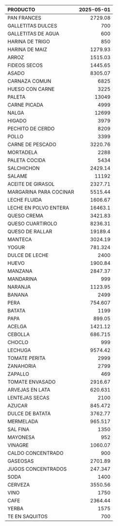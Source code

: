| PRODUCTO               |   2025-05-01 |
|:-----------------------|-------------:|
| PAN FRANCES            |     2729.08  |
| GALLETITAS DULCES      |      700     |
| GALLETITAS DE AGUA     |      600     |
| HARINA DE TRIGO        |      850     |
| HARINA DE MAIZ         |     1279.93  |
| ARROZ                  |     1515.03  |
| FIDEOS SECOS           |     1445.65  |
| ASADO                  |     8305.07  |
| CARNAZA COMUN          |     6825     |
| HUESO CON CARNE        |     3225     |
| PALETA                 |    13049     |
| CARNE PICADA           |     4999     |
| NALGA                  |    12699     |
| HIGADO                 |     3979     |
| PECHITO DE CERDO       |     8209     |
| POLLO                  |     3399     |
| CARNE DE PESCADO       |     3220.76  |
| MORTADELA              |     2288     |
| PALETA COCIDA          |     5434     |
| SALCHICHON             |     2429.14  |
| SALAME                 |    11192     |
| ACEITE DE GIRASOL      |     2327.71  |
| MARGARINA PARA COCINAR |     5515.44  |
| LECHE FLUIDA           |     1606.67  |
| LECHE EN POLVO ENTERA  |    16463.1   |
| QUESO CREMA            |     3421.83  |
| QUESO CUARTIROLO       |     8236.31  |
| QUESO DE RALLAR        |    19189.4   |
| MANTECA                |     3024.19  |
| YOGUR                  |      781.324 |
| DULCE DE LECHE         |     2400     |
| HUEVO                  |     1900.84  |
| MANZANA                |     2847.37  |
| MANDARINA              |      999     |
| NARANJA                |     1123.95  |
| BANANA                 |     2499     |
| PERA                   |      754.607 |
| BATATA                 |     1199     |
| PAPA                   |      899.05  |
| ACELGA                 |     1421.12  |
| CEBOLLA                |      686.715 |
| CHOCLO                 |      999     |
| LECHUGA                |     9574.42  |
| TOMATE PERITA          |     2999     |
| ZANAHORIA              |     2799     |
| ZAPALLO                |      469     |
| TOMATE ENVASADO        |     2916.67  |
| ARVEJAS EN LATA        |      620.631 |
| LENTEJAS SECAS         |     2100     |
| AZUCAR                 |      845.472 |
| DULCE DE BATATA        |     3762.77  |
| MERMELADA              |      965.517 |
| SAL FINA               |     1350     |
| MAYONESA               |      952     |
| VINAGRE                |     1060.07  |
| CALDO CONCENTRADO      |      900     |
| GASEOSAS               |     2701.89  |
| JUGOS CONCENTRADOS     |      247.347 |
| SODA                   |     1400     |
| CERVEZA                |     3550.56  |
| VINO                   |     1750     |
| CAFE                   |     2364.44  |
| YERBA                  |     1575     |
| TE EN SAQUITOS         |      700     |